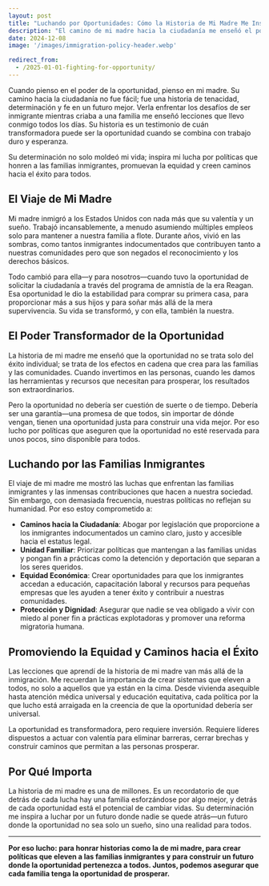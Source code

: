 ```yaml
---
layout: post
title: "Luchando por Oportunidades: Cómo la Historia de Mi Madre Me Inspira"
description: "El camino de mi madre hacia la ciudadanía me enseñó el poder transformador de la oportunidad. Su determinación inspira mi lucha por políticas que honren a las familias inmigrantes, promuevan la equidad y creen caminos hacia el éxito."
date: 2024-12-08
image: '/images/immigration-policy-header.webp'

redirect_from:
  - /2025-01-01-fighting-for-opportunity/
---
```


Cuando pienso en el poder de la oportunidad, pienso en mi madre. Su camino hacia la ciudadanía no fue fácil; fue una historia de tenacidad, determinación y fe en un futuro mejor. Verla enfrentar los desafíos de ser inmigrante mientras criaba a una familia me enseñó lecciones que llevo conmigo todos los días. Su historia es un testimonio de cuán transformadora puede ser la oportunidad cuando se combina con trabajo duro y esperanza.

Su determinación no solo moldeó mi vida; inspira mi lucha por políticas que honren a las familias inmigrantes, promuevan la equidad y creen caminos hacia el éxito para todos.

## El Viaje de Mi Madre

Mi madre inmigró a los Estados Unidos con nada más que su valentía y un sueño. Trabajó incansablemente, a menudo asumiendo múltiples empleos solo para mantener a nuestra familia a flote. Durante años, vivió en las sombras, como tantos inmigrantes indocumentados que contribuyen tanto a nuestras comunidades pero que son negados el reconocimiento y los derechos básicos.

Todo cambió para ella—y para nosotros—cuando tuvo la oportunidad de solicitar la ciudadanía a través del programa de amnistía de la era Reagan. Esa oportunidad le dio la estabilidad para comprar su primera casa, para proporcionar más a sus hijos y para soñar más allá de la mera supervivencia. Su vida se transformó, y con ella, también la nuestra.

## El Poder Transformador de la Oportunidad

La historia de mi madre me enseñó que la oportunidad no se trata solo del éxito individual; se trata de los efectos en cadena que crea para las familias y las comunidades. Cuando invertimos en las personas, cuando les damos las herramientas y recursos que necesitan para prosperar, los resultados son extraordinarios.

Pero la oportunidad no debería ser cuestión de suerte o de tiempo. Debería ser una garantía—una promesa de que todos, sin importar de dónde vengan, tienen una oportunidad justa para construir una vida mejor. Por eso lucho por políticas que aseguren que la oportunidad no esté reservada para unos pocos, sino disponible para todos.

## Luchando por las Familias Inmigrantes

El viaje de mi madre me mostró las luchas que enfrentan las familias inmigrantes y las inmensas contribuciones que hacen a nuestra sociedad. Sin embargo, con demasiada frecuencia, nuestras políticas no reflejan su humanidad. Por eso estoy comprometido a:

- **Caminos hacia la Ciudadanía**: Abogar por legislación que proporcione a los inmigrantes indocumentados un camino claro, justo y accesible hacia el estatus legal.  
- **Unidad Familiar**: Priorizar políticas que mantengan a las familias unidas y pongan fin a prácticas como la detención y deportación que separan a los seres queridos.  
- **Equidad Económica**: Crear oportunidades para que los inmigrantes accedan a educación, capacitación laboral y recursos para pequeñas empresas que les ayuden a tener éxito y contribuir a nuestras comunidades.  
- **Protección y Dignidad**: Asegurar que nadie se vea obligado a vivir con miedo al poner fin a prácticas explotadoras y promover una reforma migratoria humana.

## Promoviendo la Equidad y Caminos hacia el Éxito

Las lecciones que aprendí de la historia de mi madre van más allá de la inmigración. Me recuerdan la importancia de crear sistemas que eleven a todos, no solo a aquellos que ya están en la cima. Desde vivienda asequible hasta atención médica universal y educación equitativa, cada política por la que lucho está arraigada en la creencia de que la oportunidad debería ser universal.

La oportunidad es transformadora, pero requiere inversión. Requiere líderes dispuestos a actuar con valentía para eliminar barreras, cerrar brechas y construir caminos que permitan a las personas prosperar.

## Por Qué Importa

La historia de mi madre es una de millones. Es un recordatorio de que detrás de cada lucha hay una familia esforzándose por algo mejor, y detrás de cada oportunidad está el potencial de cambiar vidas. Su determinación me inspira a luchar por un futuro donde nadie se quede atrás—un futuro donde la oportunidad no sea solo un sueño, sino una realidad para todos.

---

**Por eso lucho: para honrar historias como la de mi madre, para crear políticas que eleven a las familias inmigrantes y para construir un futuro donde la oportunidad pertenezca a todos. Juntos, podemos asegurar que cada familia tenga la oportunidad de prosperar.**